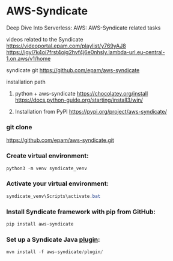 # AWS-Syndicate

Deep Dive Into Serverless: AWS: AWS-Syndicate related tasks

videos related to the Syndicate
https://videoportal.epam.com/playlist/y769yAJ8
https://igyl7k4oi7frst4oig2hvf4j6e0nhsly.lambda-url.eu-central-1.on.aws/v1/home

syndicate git
https://github.com/epam/aws-syndicate

installation path 
1. python + aws-syndicate
https://chocolatey.org/install
https://docs.python-guide.org/starting/install3/win/

2. Installation from PyPI
   https://pypi.org/project/aws-syndicate/
### git clone 
   https://github.com/epam/aws-syndicate.git
### Create virtual environment:
```powershell  
python3 -m venv syndicate_venv
```   
### Activate your virtual environment:
```powershell 
syndicate_venv\Scripts\activate.bat
```
### Install Syndicate framework with pip from GitHub:
```powershell  
pip install aws-syndicate
```
### Set up a Syndicate Java [plugin](https://github.com/epam/aws-syndicate/tree/master/plugin "plugin"):
```powershell  
mvn install -f aws-syndicate/plugin/
```